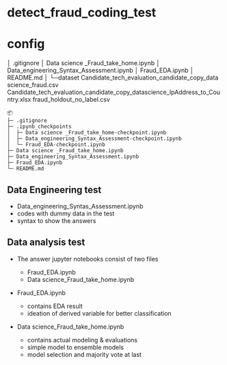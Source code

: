 # detect_fraud_coding_test

# config
│  .gitignore
│  Data science _Fraud_take_home.ipynb
│  Data_engineering_Syntax_Assessment.ipynb
│  Fraud_EDA.ipynb
│  README.md
│
└─dataset
        Candidate_tech_evaluation_candidate_copy_data science_fraud.csv
        Candidate_tech_evaluation_candidate_copy_datascience_IpAddress_to_Country.xlsx
        fraud_holdout_no_label.csv

```
📦 
├─ .gitignore
├─ .ipynb_checkpoints
│  ├─ Data science _Fraud_take_home-checkpoint.ipynb
│  ├─ Data_engineering_Syntax_Assessment-checkpoint.ipynb
│  └─ Fraud_EDA-checkpoint.ipynb
├─ Data science _Fraud_take_home.ipynb
├─ Data_engineering_Syntax_Assessment.ipynb
├─ Fraud_EDA.ipynb
└─ README.md
```


## Data Engineering test
- Data_engineering_Syntas_Assessment.ipynb
- codes with dummy data in the test
- syntax to show the answers

## Data analysis test
- The answer jupyter notebooks consist of two files
  - Fraud_EDA.ipynb
  - Data science_Fraud_take_home.ipynb
 
- Fraud_EDA.ipynb
  - contains EDA result
  - ideation of derived variable for better classification
 
- Data science_Fraud_take_home.ipynb
  - contains actual modeling & evaluations
  - simple model to ensemble models
  - model selection and majority vote at last
